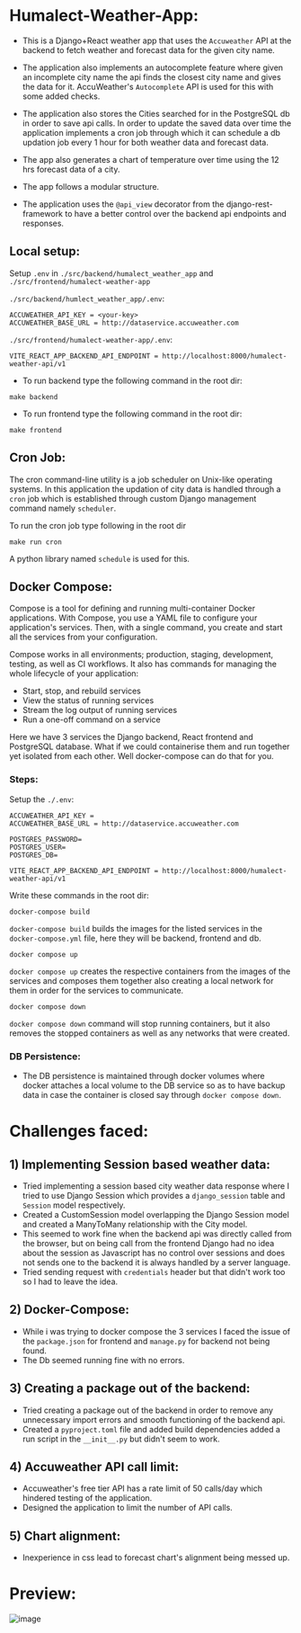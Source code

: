 # Humalect-Weather-App:

- This is a Django+React weather app that uses the `Accuweather` API at the backend to fetch weather and forecast data for the given city name.

- The application also implements an autocomplete feature where given an incomplete city name the api finds the closest city name and gives the data for it. AccuWeather's `Autocomplete` API is used for this with some added checks.

- The application also stores the Cities searched for in the PostgreSQL db in order to save api calls. In order to update the saved data over time the application implements a cron job through which it can schedule a db updation job every 1 hour for both weather data and forecast data.

- The app also generates a chart of temperature over time using the 12 hrs forecast data of a city.
- The app follows a modular structure.
- The application uses the `@api_view` decorator from the django-rest-framework to have a better control over the backend api endpoints and responses.

## Local setup:

Setup `.env` in `./src/backend/humalect_weather_app` and `./src/frontend/humalect-weather-app`

`./src/backend/humlect_weather_app/.env`:
```
ACCUWEATHER_API_KEY = <your-key>
ACCUWEATHER_BASE_URL = http://dataservice.accuweather.com
```
`./src/frontend/humalect-weather-app/.env`:
```
VITE_REACT_APP_BACKEND_API_ENDPOINT = http://localhost:8000/humalect-weather-api/v1
```

- To run backend type the following command in the root dir:
```
make backend
```
- To run frontend type the following command in the root dir:
```
make frontend
```

## Cron Job:
The cron command-line utility is a job scheduler on Unix-like operating systems.
In this application the updation of city data is handled through a `cron` job which is established through custom Django management command namely `scheduler`.

To run the cron job type following in the root dir
```
make run cron
```

A python library named `schedule` is used for this.
## Docker Compose:

Compose is a tool for defining and running multi-container Docker applications. With Compose, you use a YAML file to configure your application's services. Then, with a single command, you create and start all the services from your configuration.

Compose works in all environments; production, staging, development, testing, as well as CI workflows. It also has commands for managing the whole lifecycle of your application:

- Start, stop, and rebuild services
- View the status of running services
- Stream the log output of running services
- Run a one-off command on a service

Here we have 3 services the Django backend, React frontend and PostgreSQL database.
What if we could containerise them and run together yet isolated from each other. Well docker-compose can do that for you.

### Steps:
Setup the `./.env`:
```
ACCUWEATHER_API_KEY = 
ACCUWEATHER_BASE_URL = http://dataservice.accuweather.com

POSTGRES_PASSWORD=
POSTGRES_USER=
POSTGRES_DB=

VITE_REACT_APP_BACKEND_API_ENDPOINT = http://localhost:8000/humalect-weather-api/v1
```
Write these commands in the root dir:

```
docker-compose build
```
`docker-compose build` builds the images for the listed services in the `docker-compose.yml` file, here they will be backend, frontend and db.

```
docker compose up
```
`docker compose up` creates the respective containers from the images of the services and composes them together also creating a local network for them in order for the services to communicate.

```
docker compose down
```
`docker compose down` command will stop running containers, but it also removes the stopped containers as well as any networks that were created.

### DB Persistence:

- The DB persistence is maintained through docker volumes where docker attaches a local volume to the DB service so as to have backup data in case the container is closed say through `docker compose down`.

# Challenges faced:

## 1) Implementing Session based weather data:
- Tried implementing a session based city weather data response where I tried to use Django Session which provides a `django_session` table and `Session` model respectively.
- Created a CustomSession model overlapping the Django Session model and created a ManyToMany relationship with the City model.
- This seemed to work fine when the backend api was directly called from the browser, but on being call from the frontend Django had no idea about the session as Javascript has no control over sessions and does not sends one to the backend it is always handled by a server language.
- Tried sending request with `credentials` header but that didn't work too so I had to leave the idea.

## 2) Docker-Compose:
- While i was trying to docker compose the 3 services I faced the issue of the `package.json` for frontend and `manage.py` for backend not being found.
- The Db seemed running fine with no errors.

## 3) Creating a package out of the backend:
- Tried creating a package out of the backend in order to remove any unnecessary import errors and smooth functioning of the backend api.
- Created a `pyproject.toml` file and added build dependencies added a run script in the `__init__.py` but didn't seem to work.

## 4) Accuweather API call limit:
- Accuweather's free tier API has a rate limit of 50 calls/day which hindered testing of the application.
- Designed the application to limit the number of API calls.

## 5) Chart alignment:
- Inexperience in css lead to forecast chart's alignment being messed up.

# Preview:
![image](https://github.com/Anv3sh/Humalect-Weather-App/assets/51405870/5d885ad6-4b7d-4f9f-add7-0c6d66794f38)

